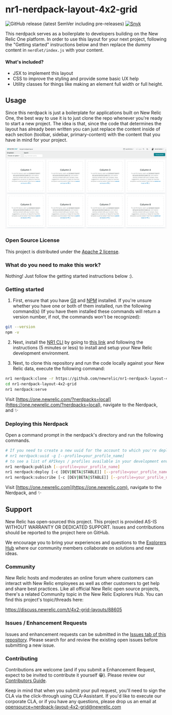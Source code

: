 # nr1-nerdpack-layout-4x2-grid

![GitHub release (latest SemVer including pre-releases)](https://img.shields.io/github/v/release/newrelic/nr1-nerdpack-layout-4x2-grid?include_prereleases&sort=semver) [![Snyk](https://snyk.io/test/github/newrelic/nr1-nerdpack-layout-4x2-grid/badge.svg)](https://snyk.io/test/github/newrelic/nr1-nerdpack-layout-4x2-grid)

This nerdpack serves as a boilerplate to developers building on the New Relic One platform. In order to use this layout for your next project, following the "Getting started" instructions below and then replace the dummy content in `nerdlet/index.js` with your content.

#### What's included?

- JSX to implement this layout
- CSS to improve the styling and provide some basic UX help
- Utility classes for things like making an element full width or full height.

## Usage

Since this nerdpack is just a boilerplate for applications built on New Relic One, the best way to use it is to just clone the repo whenever you're ready to start a new project. The idea is that, since the code that determines the layout has already been written you can just replace the content inside of each section (toolbar, sidebar, primary-content) with the content that you have in mind for your project.

![screenshot of this project](assets/screenshot.png)

### Open Source License

This project is distributed under the [Apache 2 license](LICENSE).

### What do you need to make this work?

Nothing! Just follow the getting started instructions below :).

### Getting started

1. First, ensure that you have [Git](https://git-scm.com/book/en/v2/Getting-Started-Installing-Git) and [NPM](https://www.npmjs.com/get-npm) installed. If you're unsure whether you have one or both of them installed, run the following command(s) (If you have them installed these commands will return a version number, if not, the commands won't be recognized):
```bash
git --version
npm -v
```

2. Next, install the [NR1 CLI](https://one.newrelic.com/launcher/developer-center.launcher) by going to [this link](https://one.newrelic.com/launcher/developer-center.launcher) and following the instructions (5 minutes or less) to install and setup your New Relic development environment.

3. Next, to clone this repository and run the code locally against your New Relic data, execute the following command:

```bash
nr1 nerdpack:clone -r https://github.com/newrelic/nr1-nerdpack-layout-4x2-grid.git
cd nr1-nerdpack-layout-4x2-grid
nr1 nerdpack:serve
```

Visit [https://one.newrelic.com/?nerdpacks=local](https://one.newrelic.com/?nerdpacks=local), navigate to the Nerdpack, and :sparkles:

### Deploying this Nerdpack

Open a command prompt in the nerdpack's directory and run the following commands.

```bash
# If you need to create a new uuid for the account to which you're deploying this Nerdpack, use the following
# nr1 nerdpack:uuid -g [--profile=your_profile_name]
# to see a list of APIkeys / profiles available in your development environment, run nr1 credentials:list
nr1 nerdpack:publish [--profile=your_profile_name]
nr1 nerdpack:deploy [-c [DEV|BETA|STABLE]] [--profile=your_profile_name]
nr1 nerdpack:subscribe [-c [DEV|BETA|STABLE]] [--profile=your_profile_name]
```

Visit [https://one.newrelic.com](https://one.newrelic.com), navigate to the Nerdpack, and :sparkles:

## Support

New Relic has open-sourced this project. This project is provided AS-IS WITHOUT WARRANTY OR DEDICATED SUPPORT. Issues and contributions should be reported to the project here on GitHub.

We encourage you to bring your experiences and questions to the [Explorers Hub](https://discuss.newrelic.com) where our community members collaborate on solutions and new ideas.

### Community

New Relic hosts and moderates an online forum where customers can interact with New Relic employees as well as other customers to get help and share best practices. Like all official New Relic open source projects, there's a related Community topic in the New Relic Explorers Hub. You can find this project's topic/threads here:

https://discuss.newrelic.com/t/4x2-grid-layouts/88605

### Issues / Enhancement Requests

Issues and enhancement requests can be submitted in the [Issues tab of this repository](../../issues). Please search for and review the existing open issues before submitting a new issue.

### Contributing

Contributions are welcome (and if you submit a Enhancement Request, expect to be invited to contribute it yourself :grin:). Please review our [Contributors Guide](CONTRIBUTING.md).

Keep in mind that when you submit your pull request, you'll need to sign the CLA via the click-through using CLA-Assistant. If you'd like to execute our corporate CLA, or if you have any questions, please drop us an email at opensource+nerdpack-layout-4x2-grid@newrelic.com
